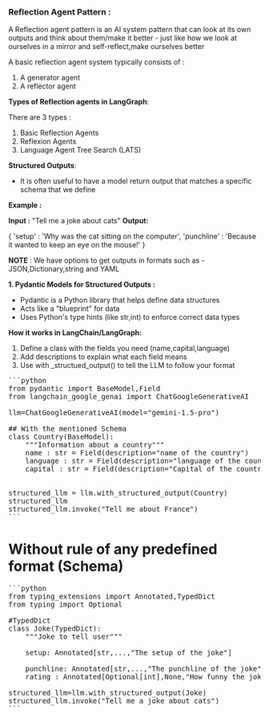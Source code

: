 ### Reflection Agent Pattern :

A Reflection agent pattern is an AI system pattern that can look at its own outputs and think about them/make it better - 
just like how we look at ourselves in a mirror and self-reflect,make ourselves better

A basic reflection agent system typically consists of :
1. A generator agent
2. A reflector agent

**Types of Reflection agents in LangGraph**:

There are 3 types :

1. Basic Reflection Agents
2. Reflexion Agents
3. Language Agent Tree Search (LATS)

**Structured Outputs**:

- It is often useful to have a model return output that matches a specific schema that we define

**Example :**

**Input :** "Tell me a joke about cats"
**Output:**

{
  'setup' : 'Why was the cat sitting on the computer',
  'punchline' : 'Because it wanted to keep an eye on the mouse!'
}

**NOTE** : We have options to get outputs in formats such as - JSON,Dictionary,string and YAML

**1. Pydantic Models for Structured Outputs :**

   - Pydantic is a Python library that helps define data structures
   - Acts like a "blueprint" for data
   - Uses Python's type hints (like str,int) to enforce correct data types

**How it works in LangChain/LangGraph:**

1. Define a class with the fields you need (name,capital,language)
2. Add descriptions to explain what each field means
3. Use with _structued_output() to tell the LLM to follow your format

<pre>```python 
from pydantic import BaseModel,Field
from langchain_google_genai import ChatGoogleGenerativeAI

llm=ChatGoogleGenerativeAI(model="gemini-1.5-pro")

## With the mentioned Schema
class Country(BaseModel):
    """Information about a country"""
    name : str = Field(description="name of the country")
    language : str = Field(description="language of the country")
    capital : str = Field(description="Capital of the country")


structured_llm = llm.with_structured_output(Country)
structured_llm
structured_llm.invoke("Tell me about France")
```</pre> 


# Without rule of any predefined format (Schema)

<pre>```python 
from typing_extensions import Annotated,TypedDict
from typing import Optional

#TypedDict
class Joke(TypedDict):
    """Joke to tell user"""

    setup: Annotated[str,...,"The setup of the joke"]

    punchline: Annotated[str,...,"The punchline of the joke"]
    rating : Annotated[Optional[int],None,"How funny the joke is,from 1 to 10"]

structured_llm=llm.with_structured_output(Joke)
structured_llm.invoke("Tell me a joke about cats")
```</pre> 

